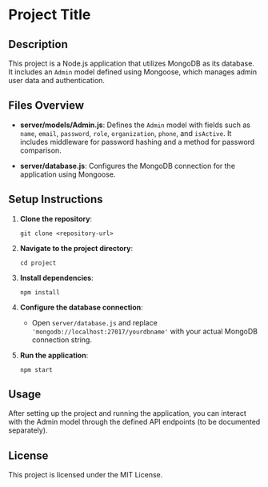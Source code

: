 # Project Title

## Description
This project is a Node.js application that utilizes MongoDB as its database. It includes an `Admin` model defined using Mongoose, which manages admin user data and authentication.

## Files Overview

- **server/models/Admin.js**: Defines the `Admin` model with fields such as `name`, `email`, `password`, `role`, `organization`, `phone`, and `isActive`. It includes middleware for password hashing and a method for password comparison.

- **server/database.js**: Configures the MongoDB connection for the application using Mongoose.

## Setup Instructions

1. **Clone the repository**:
   ```
   git clone <repository-url>
   ```

2. **Navigate to the project directory**:
   ```
   cd project
   ```

3. **Install dependencies**:
   ```
   npm install
   ```

4. **Configure the database connection**:
   - Open `server/database.js` and replace `'mongodb://localhost:27017/yourdbname'` with your actual MongoDB connection string.

5. **Run the application**:
   ```
   npm start
   ```

## Usage
After setting up the project and running the application, you can interact with the Admin model through the defined API endpoints (to be documented separately).

## License
This project is licensed under the MIT License.